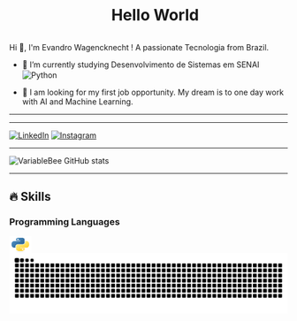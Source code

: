 
<!--título-->
<div id="user-content-toc">
  <ul align="center">
    <summary><h1 style="display: inline-block">Hello World</h1></summary>
</div>
    
<p>
  Hi 👋, I'm Evandro Wagencknecht ! A passionate Tecnologia from Brazil.

  - 🌱 I’m currently studying Desenvolvimento de Sistemas em SENAI <img align="center" alt="Python" height="30" width="40" src="https://logodownload.org/wp-content/uploads/2019/08/senai-logo-0.png">

  - 🔭 I am looking for my first job opportunity. My dream is to one day work with AI and Machine Learning.
</p>

---


---

[![LinkedIn](https://img.shields.io/badge/LinkedIn-0077B5?style=for-the-badge&logo=linkedin&logoColor=white)](https://www.linkedin.com/in/evandro-wagencknecht-151a96307/)
[![Instagram](https://img.shields.io/badge/Instagram-E4405F?style=for-the-badge&logo=instagram&logoColor=white)]([https://www.instagram.com/toquinhaman/](https://www.instagram.com/um_alema0/))

---

<!-- GithubStats -->
![VariableBee GitHub stats](https://github-readme-stats.vercel.app/api?username=4L3M40&show_icons=true&theme=gotham)

---
## 🔥 Skills
<!-- Skills: Programming Languages -->
  <div style="flex-basis: 48%;">
    <h3>Programming Languages</h3>
   <img align="center" alt="Python" height="30" width="40" src="https://raw.githubusercontent.com/devicons/devicon/master/icons/python/python-original.svg">
  
  </div>

<picture>
  <source media="(prefers-color-scheme: dark)" srcset="https://raw.githubusercontent.com/4L3M40/4L3M40/output/github-contribution-grid-snake-dark.svg">
  <source media="(prefers-color-scheme: light)" srcset="https://raw.githubusercontent.com/4L3M40/4L3M40/output/github-contribution-grid-snake.svg">
  <img alt="github contribution grid snake animation" src="https://raw.githubusercontent.com/4L3M40/4L3M40//output/github-contribution-grid-snake.svg">
</picture>
